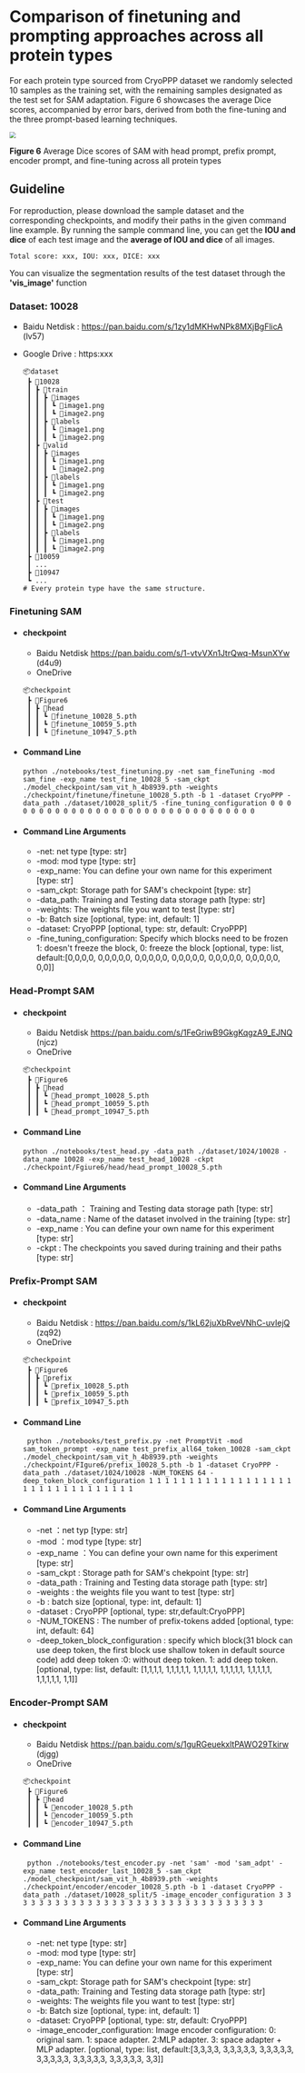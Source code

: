#  Comparison of finetuning and prompting approaches across all protein types 

For each protein type sourced from CryoPPP dataset we randomly selected 10 samples as the training set, with the remaining samples designated as the test set for SAM adaptation. Figure 6 showcases the average Dice scores, accompanied by error bars, derived from both the fine-tuning and the three prompt-based learning techniques. 

<img src="../image/figure6.png" style="zoom: 67%;" />

**Figure 6** Average Dice scores of SAM with head prompt, prefix prompt, encoder prompt, and fine-tuning across all protein types

## Guideline
For reproduction, please download the sample dataset and the corresponding checkpoints, and modify their paths in the given command line example.
By running the sample command line, you can get the **IOU and dice** of each test image and the **average of IOU and dice** of all images.

```
Total score: xxx, IOU: xxx, DICE: xxx
```

You can visualize the segmentation results of the test dataset through the **'vis_image'** function

### Dataset:  10028

- Baidu Netdisk : https://pan.baidu.com/s/1zy1dMKHwNPk8MXjBgFlicA (lv57)

- Google Drive : https:xxx

  ```
  📦dataset
   ┣ 📂10028
   ┃ ┣ 📂train
   ┃ ┃ ┣ 📂images
   ┃ ┃ ┃ ┗ 📜image1.png
   ┃ ┃ ┃ ┗ 📜image2.png
   ┃ ┃ ┣ 📂labels
   ┃ ┃ ┃ ┗ 📜image1.png
   ┃ ┃ ┃ ┗ 📜image2.png
   ┃ ┣ 📂valid
   ┃ ┃ ┣ 📂images
   ┃ ┃ ┃ ┗ 📜image1.png
   ┃ ┃ ┃ ┗ 📜image2.png
   ┃ ┃ ┣ 📂labels
   ┃ ┃ ┃ ┗ 📜image1.png
   ┃ ┃ ┃ ┗ 📜image2.png
   ┃ ┣ 📂test
   ┃ ┃ ┣ 📂images
   ┃ ┃ ┃ ┗ 📜image1.png
   ┃ ┃ ┃ ┗ 📜image2.png
   ┃ ┃ ┣ 📂labels
   ┃ ┃ ┃ ┗ 📜image1.png
   ┃ ┃ ┃ ┗ 📜image2.png
   ┣ 📂10059
   ┃ ...
   ┣ 📂10947
   ┗ ...
  # Every protein type have the same structure.
  ```

### Finetuning SAM

- #### checkpoint
  
    - Baidu Netdisk  https://pan.baidu.com/s/1-vtvVXn1JtrQwq-MsunXYw   (d4u9)
   - OneDrive
     
   
   ```
   📦checkpoint
    ┣ 📂Figure6
    ┃ ┣ 📂head
    ┃ ┃ ┗ 📜finetune_10028_5.pth
    ┃ ┃ ┗ 📜finetune_10059_5.pth
    ┃ ┃ ┗ 📜finetune_10947_5.pth
   ```
   
- #### Command Line
  
   ```
   python ./notebooks/test_finetuning.py -net sam_fineTuning -mod sam_fine -exp_name test_fine_10028_5 -sam_ckpt ./model_checkpoint/sam_vit_h_4b8939.pth -weights ./checkpoint/finetune/finetune_10028_5.pth -b 1 -dataset CryoPPP -data_path ./dataset/10028_split/5 -fine_tuning_configuration 0 0 0 0 0 0 0 0 0 0 0 0 0 0 0 0 0 0 0 0 0 0 0 0 0 0 0 0 0 0 0 0
   ```

- #### Command Line Arguments

  - -net: net type [type: str]
  - -mod: mod type [type: str]
  - -exp_name: You can define your own name for this experiment [type: str]
  - -sam_ckpt: Storage path for SAM's checkpoint [type: str]
  - -data_path: Training and Testing data storage path [type: str]
  - -weights: The weights file you want to test [type: str]
  - -b: Batch size [optional, type: int, default: 1]
  - -dataset: CryoPPP [optional, type: str, default: CryoPPP]
  - -fine_tuning_configuration: Specify which blocks need to be frozen 1: doesn't freeze the block, 0: freeze the block [optional, type: list, default:[0,0,0,0, 0,0,0,0,0, 0,0,0,0,0, 0,0,0,0,0, 0,0,0,0,0, 0,0,0,0,0, 0,0]]

### Head-Prompt SAM

- #### checkpoint
  
    - Baidu Netdisk https://pan.baidu.com/s/1FeGriwB9GkgKqgzA9_EJNQ (njcz)
    - OneDrive

    ```
    📦checkpoint
     ┣ 📂Figure6
     ┃ ┣ 📂head
     ┃ ┃ ┗ 📜head_prompt_10028_5.pth
     ┃ ┃ ┗ 📜head_prompt_10059_5.pth
     ┃ ┃ ┗ 📜head_prompt_10947_5.pth
    ```
    
- #### Command Line
  
   ```
   python ./notebooks/test_head.py -data_path ./dataset/1024/10028 -data_name 10028 -exp_name test_head_10028 -ckpt ./checkpoint/Fgiure6/head/head_prompt_10028_5.pth
   ```

- #### Command Line Arguments

  - -data_path ： Training and Testing data storage path [type: str]
  - -data_name : Name of the dataset involved in the training [type: str]
  - -exp_name : You can define your own name for this experiment [type: str]
  - -ckpt : The checkpoints you saved during training and their paths [type: str]

### Prefix-Prompt SAM

- #### checkpoint
  
    - Baidu Netdisk : https://pan.baidu.com/s/1kL62juXbRveVNhC-uvIejQ   (zq92)
    - OneDrive
    
    ```
    📦checkpoint
     ┣ 📂Figure6
     ┃ ┣ 📂prefix
     ┃ ┃ ┗ 📜prefix_10028_5.pth
     ┃ ┃ ┗ 📜prefix_10059_5.pth
     ┃ ┃ ┗ 📜prefix_10947_5.pth
  ```
  
- #### Command Line
  
   ```
    python ./notebooks/test_prefix.py -net PromptVit -mod sam_token_prompt -exp_name test_prefix_all64_token_10028 -sam_ckpt ./model_checkpoint/sam_vit_h_4b8939.pth -weights ./checkpoint/FIgure6/prefix_10028_5.pth -b 1 -dataset CryoPPP -data_path ./dataset/1024/10028 -NUM_TOKENS 64 -deep_token_block_configuration 1 1 1 1 1 1 1 1 1 1 1 1 1 1 1 1 1 1 1 1 1 1 1 1 1 1 1 1 1 1 1 1
   ```

- #### Command Line Arguments

  - -net ：net typ [type: str]
  - -mod ：mod type [type: str]
  - -exp_name ：You can define your own name for this experiment [type: str]
  - -sam_ckpt : Storage path for SAM's chekpoint [type: str]
  - -data_path : Training  and Testing data storage path [type: str]
  - -weights : the weights file you want to test [type: str]
  - -b : batch size [optional, type: int, default: 1]
  - -dataset : CryoPPP [optional, type: str,default:CryoPPP]
  - -NUM_TOKENS : The number of prefix-tokens added [optional, type: int, default: 64]
  - -deep_token_block_configuration : specify which block(31 block can use deep token, the first block use shallow token in default source code) add deep token :0: without deep token. 1: add deep token. [optional, type: list, default: [1,1,1,1, 1,1,1,1,1, 1,1,1,1,1, 1,1,1,1,1, 1,1,1,1,1, 1,1,1,1,1, 1,1]]
### Encoder-Prompt SAM

- #### checkpoint
  
    - Baidu Netdisk  https://pan.baidu.com/s/1guRGeuekxltPAWO29Tkirw   (djgg)
   - OneDrive
   
   ```
   📦checkpoint
    ┣ 📂Figure6
    ┃ ┣ 📂head
    ┃ ┃ ┗ 📜encoder_10028_5.pth
    ┃ ┃ ┗ 📜encoder_10059_5.pth
    ┃ ┃ ┗ 📜encoder_10947_5.pth
   ```
   
- #### Command Line
  
   ```
    python ./notebooks/test_encoder.py -net 'sam' -mod 'sam_adpt' -exp_name test_encoder_last_10028_5 -sam_ckpt ./model_checkpoint/sam_vit_h_4b8939.pth -weights ./checkpoint/encoder/encoder_10028_5.pth -b 1 -dataset CryoPPP -data_path ./dataset/10028_split/5 -image_encoder_configuration 3 3 3 3 3 3 3 3 3 3 3 3 3 3 3 3 3 3 3 3 3 3 3 3 3 3 3 3 3 3 3 3

- #### Command Line Arguments

  - -net: net type [type: str]
  - -mod: mod type [type: str]
  - -exp_name: You can define your own name for this experiment [type: str]
  - -sam_ckpt: Storage path for SAM's checkpoint [type: str]
  - -data_path: Training and Testing data storage path [type: str]
  - -weights: The weights file you want to test [type: str]
  - -b: Batch size [optional, type: int, default: 1]
  - -dataset: CryoPPP [optional, type: str, default: CryoPPP]
  - -image_encoder_configuration: Image encoder configuration: 0: original sam. 1: space adapter. 2:MLP adapter. 3: space adapter + MLP adapter. [optional, type: list, default:[3,3,3,3, 3,3,3,3,3, 3,3,3,3,3, 3,3,3,3,3, 3,3,3,3,3, 3,3,3,3,3, 3,3]]